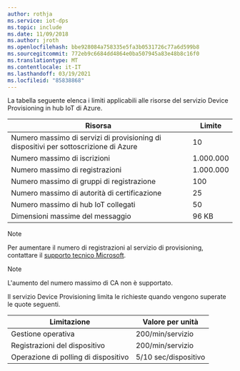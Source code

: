 ```yaml
---
author: rothja
ms.service: iot-dps
ms.topic: include
ms.date: 11/09/2018
ms.author: jroth
ms.openlocfilehash: bbe928084a758335e5fa3b0531726c77a6d599b8
ms.sourcegitcommit: 772eb9c6684dd4864e0ba507945a83e48b8c16f0
ms.translationtype: MT
ms.contentlocale: it-IT
ms.lasthandoff: 03/19/2021
ms.locfileid: "85838868"
---
```

La tabella seguente elenca i limiti applicabili alle risorse del servizio Device Provisioning in hub IoT di Azure.

| Risorsa | Limite |
| --- | --- |
| Numero massimo di servizi di provisioning di dispositivi per sottoscrizione di Azure | 10 |
| Numero massimo di iscrizioni | 1\.000.000 |
| Numero massimo di registrazioni | 1\.000.000 |
| Numero massimo di gruppi di registrazione | 100 |
| Numero massimo di autorità di certificazione | 25 |
| Numero massimo di hub IoT collegati | 50 |
| Dimensioni massime del messaggio | 96 KB|

> [!NOTE]
> Per aumentare il numero di registrazioni al servizio di provisioning, contattare il [supporto tecnico Microsoft](https://azure.microsoft.com/support/options/).

> [!NOTE]
> L'aumento del numero massimo di CA non è supportato.

Il servizio Device Provisioning limita le richieste quando vengono superate le quote seguenti.

| Limitazione | Valore per unità |
| --- | --- |
| Gestione operativa | 200/min/servizio |
| Registrazioni del dispositivo | 200/min/servizio |
| Operazione di polling di dispositivo | 5/10 sec/dispositivo |
